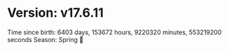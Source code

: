 # Version: v17.6.11
Time since birth: 6403 days, 153672 hours, 9220320 minutes, 553219200 seconds
Season: Spring 🌸
